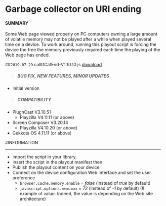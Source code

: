 # Garbage collector on URI ending

#### **SUMMARY**
Some Web page viewed properly on PC computers owning a large amount of volatile memory may not be played after a while when played several time on a device. To work around, running this playout script is forcing the device the free the memory previously required each time the playing of the Web page has ended.

##`2019-07-29` callGCatEnd-V1.10.10.js [download](https://github.com/Qeedji/archives/blob/master/downloads/playout-scripts/garbage-collector-on-URI-ending/callGCatEnd-V1.10.10.js)
>##### **BUG FIX, NEW FEATURES, MINOR UPDATES**
- Initial version
>##### **COMPATIBILITY**
- PlugnCast V3.10.51
	- Playzilla	V4.11.11 (or above)
- Screen Composer V3.20.14
	- Playzilla	V4.10.20 (or above)
- Gekkota OS 4.11.11 (or above)

#INFORMATION
***********************************************************************
- Import the script in your library,
- Insert the script in the playout manifest then
- Publish the playout content on your device
- Connect on the device configuration Web interface and set the user preference
	- ```browser.cache.memory.enable``` = *false* (instead of *true* by default)
	- ```javascript.options.mem.max``` = *72* (instead of *-1* by default) (!! example of value. Indeed, the value is depending on the Web site architecture)
